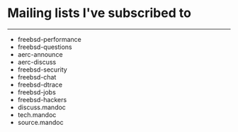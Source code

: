 # Mailing lists I've subscribed to
-------

- freebsd-performance
- freebsd-questions
- aerc-announce
- aerc-discuss
- freebsd-security
- freebsd-chat
- freebsd-dtrace
- freebsd-jobs
- freebsd-hackers
- discuss.mandoc
- tech.mandoc
- source.mandoc
